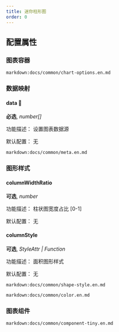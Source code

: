 ```yaml
---
title: 迷你柱形图
order: 0
---
```


## 配置属性

### 图表容器

`markdown:docs/common/chart-options.en.md`

### 数据映射

#### data 📌

**必选**, _number[]_

功能描述： 设置图表数据源

默认配置： 无

`markdown:docs/common/meta.en.md`

### 图形样式

#### columnWidthRatio

**可选**, _number_

功能描述： 柱状图宽度占比 [0-1]

默认配置： 无

#### columnStyle

**可选**, _StyleAttr | Function_

功能描述： 面积图形样式

默认配置： 无

`markdown:docs/common/shape-style.en.md`

`markdown:docs/common/color.en.md`

### 图表组件

`markdown:docs/common/component-tiny.en.md`
